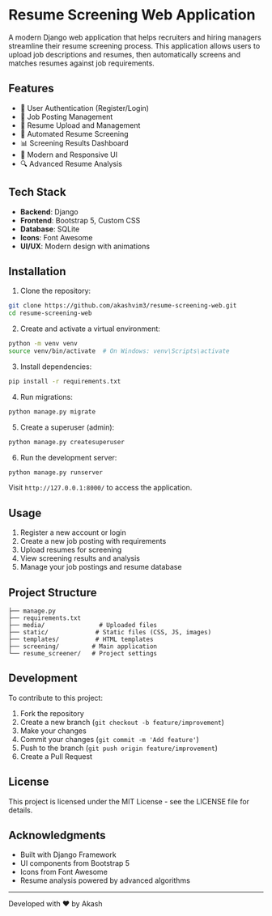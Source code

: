 # Resume Screening Web Application

A modern Django web application that helps recruiters and hiring managers streamline their resume screening process. This application allows users to upload job descriptions and resumes, then automatically screens and matches resumes against job requirements.

## Features

- 🔐 User Authentication (Register/Login)
- 📝 Job Posting Management
- 📄 Resume Upload and Management
- 🤖 Automated Resume Screening
- 📊 Screening Results Dashboard
- 🎨 Modern and Responsive UI
- 🔍 Advanced Resume Analysis

## Tech Stack

- **Backend**: Django
- **Frontend**: Bootstrap 5, Custom CSS
- **Database**: SQLite
- **Icons**: Font Awesome
- **UI/UX**: Modern design with animations

## Installation

1. Clone the repository:
```bash
git clone https://github.com/akashvim3/resume-screening-web.git
cd resume-screening-web
```

2. Create and activate a virtual environment:
```bash
python -m venv venv
source venv/bin/activate  # On Windows: venv\Scripts\activate
```

3. Install dependencies:
```bash
pip install -r requirements.txt
```

4. Run migrations:
```bash
python manage.py migrate
```

5. Create a superuser (admin):
```bash
python manage.py createsuperuser
```

6. Run the development server:
```bash
python manage.py runserver
```

Visit `http://127.0.0.1:8000/` to access the application.

## Usage

1. Register a new account or login
2. Create a new job posting with requirements
3. Upload resumes for screening
4. View screening results and analysis
5. Manage your job postings and resume database

## Project Structure

```
├── manage.py
├── requirements.txt
├── media/               # Uploaded files
├── static/             # Static files (CSS, JS, images)
├── templates/          # HTML templates
├── screening/         # Main application
└── resume_screener/   # Project settings
```

## Development

To contribute to this project:

1. Fork the repository
2. Create a new branch (`git checkout -b feature/improvement`)
3. Make your changes
4. Commit your changes (`git commit -m 'Add feature'`)
5. Push to the branch (`git push origin feature/improvement`)
6. Create a Pull Request

## License

This project is licensed under the MIT License - see the LICENSE file for details.

## Acknowledgments

- Built with Django Framework
- UI components from Bootstrap 5
- Icons from Font Awesome
- Resume analysis powered by advanced algorithms

---

Developed with ❤️ by Akash
